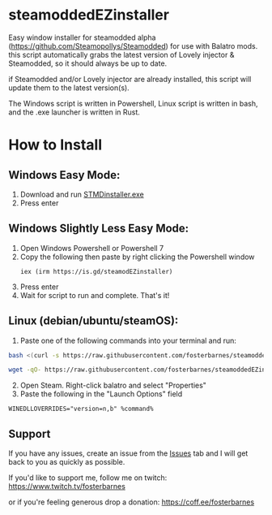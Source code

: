 # steamoddedEZinstaller
Easy window installer for steamodded alpha (https://github.com/Steamopollys/Steamodded) for use with Balatro mods. this script automatically grabs the latest version of Lovely injector & Steamodded, so it should always be up to date.

if Steamodded and/or Lovely injector are already installed, this script will update them to the latest version(s). 

The Windows script is written in Powershell, Linux script is written in bash, and the .exe launcher is written in Rust.

# How to Install
## Windows Easy Mode:
1. Download and run [STMDinstaller.exe](https://raw.githubusercontent.com/fosterbarnes/steamoddedEZinstaller/main/STMDinstaller.exe)
2. Press enter

## Windows Slightly Less Easy Mode:
1. Open Windows Powershell or Powershell 7
2. Copy the following then paste by right clicking the Powershell window
   ```
   iex (irm https://is.gd/steamodEZinstaller)
   ```
3. Press enter
4. Wait for script to run and complete. That's it!

## Linux (debian/ubuntu/steamOS):

1. Paste one of the following commands into your terminal and run:

```bash
bash <(curl -s https://raw.githubusercontent.com/fosterbarnes/steamoddedEZinstaller/main/STMDinstaller.sh)
```
```bash
wget -qO- https://raw.githubusercontent.com/fosterbarnes/steamoddedEZinstaller/main/STMDinstaller.sh | bash
```
2. Open Steam. Right-click balatro and select "Properties"
3. Paste the following in the "Launch Options" field
```
WINEDLLOVERRIDES="version=n,b" %command%
```

## Support
If you have any issues, create an issue from the [Issues](https://github.com/fosterbarnes/steamoddedEZinstaller/issues) tab and I will get back to you as quickly as possible.

If you'd like to support me, follow me on twitch:
https://www.twitch.tv/fosterbarnes

or if you're feeling generous drop a donation:
https://coff.ee/fosterbarnes
